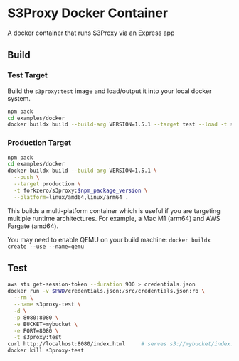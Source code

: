 # S3Proxy Docker Container

A docker container that runs S3Proxy via an Express app

## Build

### Test Target
Build the `s3proxy:test` image and load/output it into your local docker system.
``` bash
npm pack
cd examples/docker
docker buildx build --build-arg VERSION=1.5.1 --target test --load -t s3proxy:test .
```

### Production Target
``` bash
npm pack
cd examples/docker
docker buildx build --build-arg VERSION=1.5.1 \
  --push \
  --target production \
  -t forkzero/s3proxy:$npm_package_version \
  --platform=linux/amd64,linux/arm64 .
```

This builds a multi-platform container which is useful if you are targeting multiple runtime architectures. For example, a Mac M1 (arm64) and AWS Fargate (amd64).

You may need to enable QEMU on your build machine: 
`docker buildx create --use --name=qemu`

## Test
``` bash
aws sts get-session-token --duration 900 > credentials.json
docker run -v $PWD/credentials.json:/src/credentials.json:ro \
  --rm \
  --name s3proxy-test \
  -d \
  -p 8080:8080 \
  -e BUCKET=mybucket \
  -e PORT=8080 \
  -t s3proxy:test
curl http://localhost:8080/index.html     # serves s3://mybucket/index.html
docker kill s3proxy-test
```
